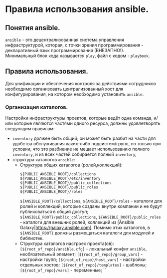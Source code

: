 Правила использования ansible.
==============================

Понятия ansible.
----------------

`ansible` - это децентрализованная система управления инфраструктурой, которая, с точки зрения программирования - декларативный язык программирования (ВНЕЗАПНО!).<BR>
Минимальный блок кода называется `play`, файл с кодом - `playbook`.

Правила использования.
----------------------

Для унификации и обеспечения контроля за действиями сотрудников необходимо организовать централизованный хост для конфигурирования, на котором необходимо установить `ansible`.

### Организация каталогов.

Настройки инфраструктуры проектов, которые ведёт одна команда, и/или которые являются частями одного ресурса, должны удовлетворять следующим правилам:
* `inventory` должен быть общий; он может быть разбит на части для удобства обслуживания каких-либо подсистем/групп, но только при условии, что это разбиение не мешает использованию полного `inventory`, и из всех частей собирается полный `inventory`;
* структура каталогов `ansible`:
    * Структура общих каталогов (ролей,коллекций):
      ```
      ${PUBLIC_ANSIBLE_ROOT}/collections
      ${PUBLIC_ANSIBLE_ROOT}/etc/inventory
      ${PUBLIC_ANSIBLE_ROOT}/public_collections
      ${PUBLIC_ANSIBLE_ROOT}/public_roles
      ${PUBLIC_ANSIBLE_ROOT}/roles
      ```
      `${ANSIBLE_ROOT}/collections`, `${ANSIBLE_ROOT}/roles` - каталоги для ролей и коллекций, которые созданы внутри компании и не будут публиковаться в общий доступ;
      `${ANSIBLE_ROOT}/public_collections`, `${ANSIBLE_ROOT}/public_roles` - каталоги для внешних ролей, коллекций из [Ansible Galaxy|https://galaxy.ansible.com].
      Помимо этих каталогов, в `${ANSIBLE_ROOT}` должны размещаться каталоги для модулей и библиотек.
    * Структура каталогов настроек проекта(ов):
      `[${root_of_repo}/ansible.cfg]` - локальный конфиг `ansible`, необязательный элемент;
      `[${root_of_repo}/group_vars]` - настройки групп;
      `[${root_of_repo}/host_vars]` - настройки отдельных хостов;
      `[${root_of_repo}/templates]` - шаблоны;
      `[${root_of_repo}/vars]` - переменные;
      ``
###
###
###
###
###
###
###
